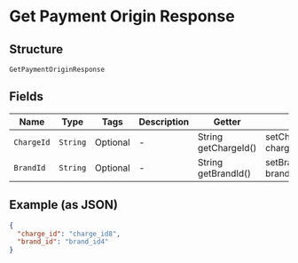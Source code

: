 
# Get Payment Origin Response

## Structure

`GetPaymentOriginResponse`

## Fields

| Name | Type | Tags | Description | Getter | Setter |
|  --- | --- | --- | --- | --- | --- |
| `ChargeId` | `String` | Optional | - | String getChargeId() | setChargeId(String chargeId) |
| `BrandId` | `String` | Optional | - | String getBrandId() | setBrandId(String brandId) |

## Example (as JSON)

```json
{
  "charge_id": "charge_id8",
  "brand_id": "brand_id4"
}
```

